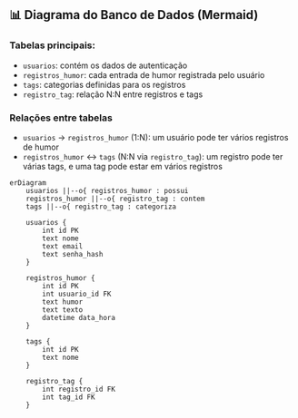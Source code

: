 ## 📊 Diagrama do Banco de Dados (Mermaid)

### Tabelas principais:

- `usuarios`: contém os dados de autenticação
- `registros_humor`: cada entrada de humor registrada pelo usuário
- `tags`: categorias definidas para os registros
- `registro_tag`: relação N:N entre registros e tags

### Relações entre tabelas

- `usuarios` → `registros_humor` (1:N): um usuário pode ter vários registros de humor
- `registros_humor` ↔ `tags` (N:N via `registro_tag`): um registro pode ter várias tags, e uma tag pode estar em vários registros

```mermaid
erDiagram
    usuarios ||--o{ registros_humor : possui
    registros_humor ||--o{ registro_tag : contem
    tags ||--o{ registro_tag : categoriza

    usuarios {
        int id PK
        text nome
        text email
        text senha_hash
    }

    registros_humor {
        int id PK
        int usuario_id FK
        text humor
        text texto
        datetime data_hora
    }

    tags {
        int id PK
        text nome
    }

    registro_tag {
        int registro_id FK
        int tag_id FK
    }
```

